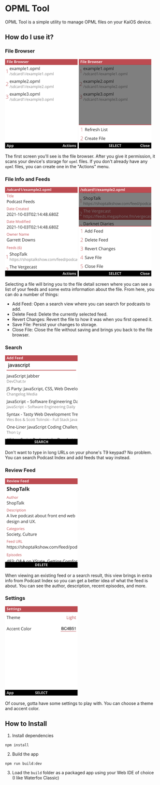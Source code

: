 # OPML Tool

OPML Tool is a simple utility to manage OPML files on your KaiOS device.

## How do I use it?

### File Browser

<img src="screenshots/file_list.png?raw=true" width="240">
<img src="screenshots/file_list2.png?raw=true" width="240">

The first screen you'll see is the file browser. After you give it permission, it scans your device's storage for `opml` files. If you don't already have any `opml` files, you can create one in the "Actions" menu.

### File Info and Feeds

<img src="screenshots/file_detail.png?raw=true" width="240">
<img src="screenshots/file_detail2.png?raw=true" width="240">

Selecting a file will bring you to the file detail screen where you can see a list of your feeds and some extra information about the file. From here, you can do a number of things:

- Add Feed: Open a search view where you can search for podcasts to add.
- Delete Feed: Delete the currently selected feed.
- Revert Changes: Revert the file to how it was when you first opened it.
- Save File: Persist your changes to storage.
- Close File: Close the file without saving and brings you back to the file browser.

### Search

<img src="screenshots/search.png?raw=true" width="240">

Don't want to type in long URLs on your phone's T9 keypad? No problem. You can search Podcast Index and add feeds that way instead.

### Review Feed

<img src="screenshots/review_feed.png?raw=true" width="240">

When viewing an existing feed or a search result, this view brings in extra info from Podcast Index so you can get a better idea of what the feed is about. You can see the author, description, recent episodes, and more.

### Settings

<img src="screenshots/settings.png?raw=true" width="240">

Of course, gotta have some settings to play with. You can choose a theme and accent color.

## How to Install

1. Install dependencies

```
npm install
```

2. Build the app

```
npm run build:dev
```

3. Load the `build` folder as a packaged app using your Web IDE of choice (I like Waterfox Classic)
